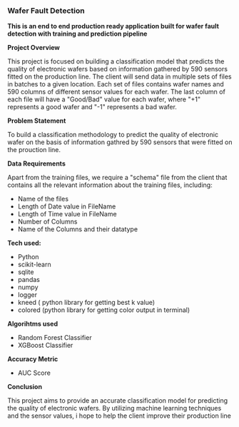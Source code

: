 ### Wafer Fault Detection
**This is an end to end production ready application built for wafer fault detection with training and prediction pipeline**

**Project Overview**

This project is focused on building a classification model that predicts the quality of electronic wafers based on information gathered by 590 sensors fitted on the production line. The client will send data in multiple sets of files in batches to a given location. Each set of files contains wafer names and 590 columns of different sensor values for each wafer. The last column of each file will have a "Good/Bad" value for each wafer, where "+1" represents a good wafer and "-1" represents a bad wafer.

**Problem Statement**

To build a classification methodology to predict the quality of electronic wafer on the basis of information gathred by 
590 sensors that were fitted on the prouction line. 

**Data Requirements**

Apart from the training files, we require a "schema" file from the client that contains all the relevant information about the training files, including:

- Name of the files
- Length of Date value in FileName
- Length of Time value in FileName
- Number of Columns
- Name of the Columns and their datatype

**Tech used:**

- Python
- scikit-learn
- sqlite
- pandas
- numpy
- logger
- kneed ( python library for getting best k value)
- colored (python library for getting color output in terminal)

**Algorihtms used**

- Random Forest Classifier
- XGBoost Classifier

**Accuracy Metric** 

- AUC Score

**Conclusion**

This project aims to provide an accurate classification model for predicting the quality of electronic wafers. By utilizing machine learning techniques and the sensor values, i hope to help the client improve their production line